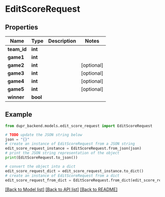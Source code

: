 # EditScoreRequest


## Properties

Name | Type | Description | Notes
------------ | ------------- | ------------- | -------------
**team_id** | **int** |  | 
**game1** | **int** |  | 
**game2** | **int** |  | [optional] 
**game3** | **int** |  | [optional] 
**game4** | **int** |  | [optional] 
**game5** | **int** |  | [optional] 
**winner** | **bool** |  | 

## Example

```python
from dupr_backend.models.edit_score_request import EditScoreRequest

# TODO update the JSON string below
json = "{}"
# create an instance of EditScoreRequest from a JSON string
edit_score_request_instance = EditScoreRequest.from_json(json)
# print the JSON string representation of the object
print(EditScoreRequest.to_json())

# convert the object into a dict
edit_score_request_dict = edit_score_request_instance.to_dict()
# create an instance of EditScoreRequest from a dict
edit_score_request_from_dict = EditScoreRequest.from_dict(edit_score_request_dict)
```
[[Back to Model list]](../README.md#documentation-for-models) [[Back to API list]](../README.md#documentation-for-api-endpoints) [[Back to README]](../README.md)


